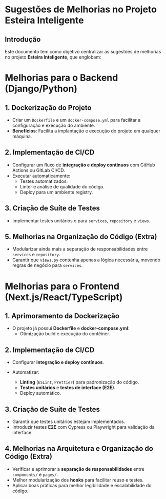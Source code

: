 # Sugestões de Melhorias no Projeto Esteira Inteligente

## Introdução

Este documento tem como objetivo centralizar as sugestões de melhorias no projeto **Esteira Inteligente**, que englobam:

# Melhorias para o Backend (Django/Python)

## 1. Dockerização do Projeto
- Criar um `Dockerfile` e um `docker-compose.yml` para facilitar a configuração e execução do ambiente.
- **Benefícios**: Facilita a implantação e execução do projeto em qualquer máquina.

## 2. Implementação de CI/CD
- Configurar um fluxo de **integração e deploy contínuos** com GitHub Actions ou GitLab CI/CD.
- Executar automaticamente:
  - Testes automatizados.
  - Linter e análise de qualidade do código.
  - Deploy para um ambiente registry.

## 3. Criação de Suíte de Testes
- Implementar testes unitários o para `services`, `repository` e `views`.

## 5. Melhorias na Organização do Código (Extra)
- Modularizar ainda mais a separação de responsabilidades entre `services` e `repository`.
- Garantir que `views.py` contenha apenas a lógica necessária, movendo regras de negócio para `services`.


# Melhorias para o Frontend (Next.js/React/TypeScript)

## 1. Aprimoramento da Dockerização
- O projeto já possui **Dockerfile** e **docker-compose.yml**:
  - Otimização build e execução do contêiner.

## 2. Implementação de CI/CD
- Configurar **integração e deploy contínuos**.
- Automatizar:

    - **Linting** (`ESLint`, `Prettier`) para padronização do código.
    - **Testes unitários** e **testes de interface (E2E)**.
    - Deploy automático.

## 3. Criação de Suíte de Testes
- Garantir que testes unitários estejam implementados.
- Introduzir testes **E2E** com Cypress ou Playwright para validação da interface.

## 4. Melhorias na Arquitetura e Organização do Código (Extra)
- Verificar e aprimorar a **separação de responsabilidades** entre `components/` e `pages/`.
- Melhor modularização dos **hooks** para facilitar reuso e testes.
- Aplicar boas práticas para melhor legibilidade e escalabilidade do código.



